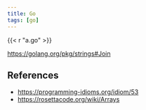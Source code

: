 ```yaml
---
title: Go
tags: [go]
---
```


{{< r "a.go" >}}

<https://golang.org/pkg/strings#Join>

## References

- <https://programming-idioms.org/idiom/53>
- <https://rosettacode.org/wiki/Arrays>
